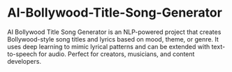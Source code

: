 # AI-Bollywood-Title-Song-Generator
AI Bollywood Title Song Generator is an NLP-powered project that creates Bollywood-style song titles and lyrics based on mood, theme, or genre. It uses deep learning to mimic lyrical patterns and can be extended with text-to-speech for audio. Perfect for creators, musicians, and content developers.

